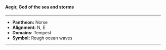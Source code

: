 #### Aegir, God of the sea and storms
___

- **Pantheon:** Norse
- **Alignment:** N, E
- **Domains:** Tempest
- **Symbol:** Rough ocean waves
___
